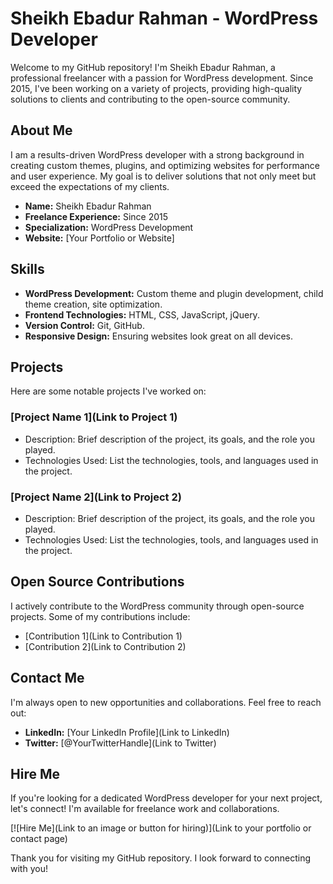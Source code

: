 # Sheikh Ebadur Rahman - WordPress Developer

Welcome to my GitHub repository! I'm Sheikh Ebadur Rahman, a professional freelancer with a passion for WordPress development. Since 2015, I've been working on a variety of projects, providing high-quality solutions to clients and contributing to the open-source community.

## About Me

I am a results-driven WordPress developer with a strong background in creating custom themes, plugins, and optimizing websites for performance and user experience. My goal is to deliver solutions that not only meet but exceed the expectations of my clients.

- **Name:** Sheikh Ebadur Rahman
- **Freelance Experience:** Since 2015
- **Specialization:** WordPress Development
- **Website:** [Your Portfolio or Website]

## Skills

- **WordPress Development:** Custom theme and plugin development, child theme creation, site optimization.
- **Frontend Technologies:** HTML, CSS, JavaScript, jQuery.
- **Version Control:** Git, GitHub.
- **Responsive Design:** Ensuring websites look great on all devices.

## Projects

Here are some notable projects I've worked on:

### [Project Name 1](Link to Project 1)
- Description: Brief description of the project, its goals, and the role you played.
- Technologies Used: List the technologies, tools, and languages used in the project.

### [Project Name 2](Link to Project 2)
- Description: Brief description of the project, its goals, and the role you played.
- Technologies Used: List the technologies, tools, and languages used in the project.

## Open Source Contributions

I actively contribute to the WordPress community through open-source projects. Some of my contributions include:

- [Contribution 1](Link to Contribution 1)
- [Contribution 2](Link to Contribution 2)

## Contact Me

I'm always open to new opportunities and collaborations. Feel free to reach out:

- **LinkedIn:** [Your LinkedIn Profile](Link to LinkedIn)
- **Twitter:** [@YourTwitterHandle](Link to Twitter)

## Hire Me

If you're looking for a dedicated WordPress developer for your next project, let's connect! I'm available for freelance work and collaborations.

[![Hire Me](Link to an image or button for hiring)](Link to your portfolio or contact page)

Thank you for visiting my GitHub repository. I look forward to connecting with you!

